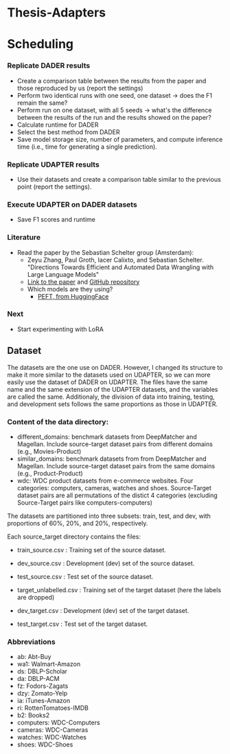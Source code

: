 # Thesis-Adapters

# Scheduling

### Replicate DADER results
- Create a comparison table between the results from the paper and those reproduced by us (report the settings)
- Perform two identical runs with one seed, one dataset -> does the F1 remain the same?
- Perform run on one dataset, with all 5 seeds -> what's the difference between the results of the run and the results showed on the paper?
- Calculate runtime for DADER
- Select the best method from DADER
- Save model storage size, number of parameters, and compute inference time (i.e., time for generating a single prediction).


### Replicate UDAPTER results
- Use their datasets and create a comparison table similar to the previous point (report the settings).

### Execute UDAPTER on DADER datasets
- Save F1 scores and runtime

### Literature
- Read the paper by the Sebastian Schelter group (Amsterdam):
  - Zeyu Zhang, Paul Groth, Iacer Calixto, and Sebastian Schelter. "Directions Towards Efficient and Automated Data Wrangling with Large Language Models"
  - [Link to the paper](https://www.wis.ewi.tudelft.nl/assets/files/dbml2024/DBML24_paper_1.pdf) and [GitHub repository](https://github.com/Jantory/cpwrangle)
  - Which models are they using?
      - [PEFT, from HuggingFace](https://huggingface.co/docs/peft/index)

### Next
- Start experimenting with LoRA

## Dataset

The datasets are the one use on DADER. However, I changed its structure to make it more similar to the datasets used on UDAPTER, so we can more easily use the dataset of DADER on UDAPTER. 
The files have the same name and the same extension of the UDAPTER datasets, and the variables are called the same. Additionaly, the division of data into training, testing, and development sets follows the same proportions as those in UDAPTER.

### Content of the data directory:
  - different_domains: benchmark datasets from DeepMatcher and Magellan. Include source-target dataset pairs from different domains (e.g., Movies-Product)
  - similar_domains: benchmark datasets from from DeepMatcher and Magellan. Include source-target dataset pairs from the same domains (e.g., Product-Product)
  - wdc: WDC product datasets from e-commerce websites. Four categories: computers, cameras, watches and shoes. Source-Target dataset pairs are all permutations of the distict 4 categories (excluding Source-Target pairs like computers-computers)

The datasets are partitioned into three subsets: train, test, and dev, with proportions of 60%, 20%, and 20%, respectively.

Each source_target directory contains the files:

- train_source.csv : Training set of the source dataset.
- dev_source.csv : Development (dev) set of the source dataset.
- test_source.csv : Test set of the source dataset.

- target_unlabelled.csv : Training set of the target dataset (here the labels are dropped)
- dev_target.csv : Development (dev) set of the target dataset.
- test_target.csv : Test set of the target dataset.

### Abbreviations

- ab: Abt-Buy
- wa1: Walmart-Amazon
- ds: DBLP-Scholar
- da: DBLP-ACM
- fz: Fodors-Zagats
- dzy: Zomato-Yelp
- ia: iTunes-Amazon
- ri: RottenTomatoes-IMDB
- b2: Books2
- computers: WDC-Computers
- cameras: WDC-Cameras
- watches: WDC-Watches
- shoes: WDC-Shoes
